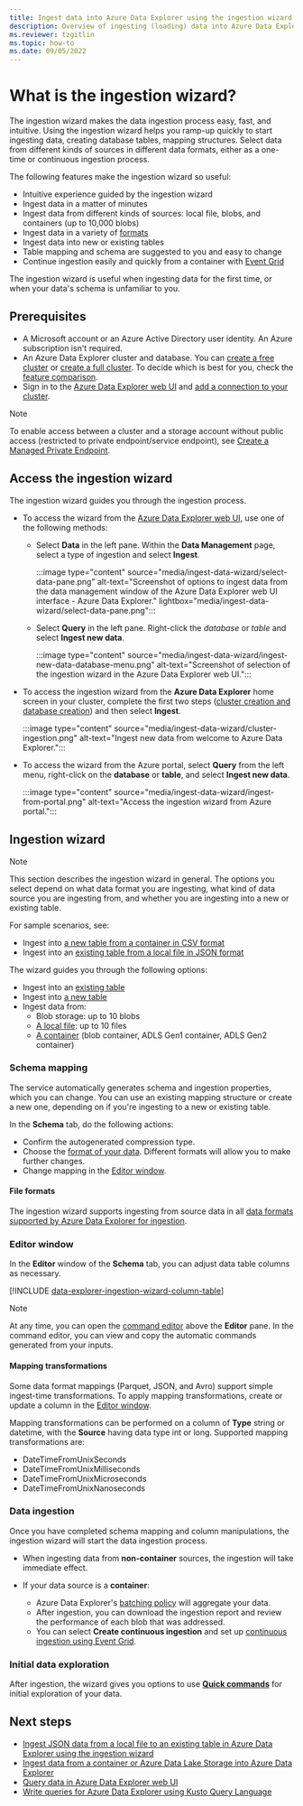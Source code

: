 ```yaml
---
title: Ingest data into Azure Data Explorer using the ingestion wizard
description: Overview of ingesting (loading) data into Azure Data Explorer simply, using the ingestion wizard.
ms.reviewer: tzgitlin
ms.topic: how-to
ms.date: 09/05/2022
---
```


# What is the ingestion wizard?

The ingestion wizard makes the data ingestion process easy, fast, and intuitive. Using the ingestion wizard helps you ramp-up quickly to start ingesting data, creating database tables, mapping structures. Select data from different kinds of sources in different data formats, either as a one-time or continuous ingestion process.

The following features make the ingestion wizard so useful:

* Intuitive experience guided by the ingestion wizard
* Ingest data in a matter of minutes
* Ingest data from different kinds of sources: local file, blobs, and containers (up to 10,000 blobs)
* Ingest data in a variety of [formats](#file-formats)
* Ingest data into new or existing tables
* Table mapping and schema are suggested to you and easy to change
* Continue ingestion easily and quickly from a container with [Event Grid](./ingestion-wizard-new-table.md#create-continuous-ingestion)

The ingestion wizard is useful when ingesting data for the first time, or when your data's schema is unfamiliar to you.

## Prerequisites

* A Microsoft account or an Azure Active Directory user identity. An Azure subscription isn't required.
* An Azure Data Explorer cluster and database. You can [create a free cluster](start-for-free-web-ui.md) or [create a full cluster](create-cluster-database-portal.md). To decide which is best for you, check the [feature comparison](start-for-free.md#feature-comparison).
* Sign in to the [Azure Data Explorer web UI](https://dataexplorer.azure.com/) and [add a connection to your cluster](web-query-data.md#add-clusters).

> [!NOTE]
> To enable access between a cluster and a storage account without public access (restricted to private endpoint/service endpoint), see [Create a Managed Private Endpoint](security-network-managed-private-endpoint-create.md).

## Access the ingestion wizard

The ingestion wizard guides you through the ingestion process.

* To access the wizard from the [Azure Data Explorer web UI](https://dataexplorer.azure.com/), use one of the following methods:
  * Select **Data** in the left pane. Within the **Data Management** page, select a type of ingestion and select **Ingest**.

      :::image type="content" source="media/ingest-data-wizard/select-data-pane.png" alt-text="Screenshot of options to ingest data from the data management window of the Azure Data Explorer web UI interface - Azure Data Explorer." lightbox="media/ingest-data-wizard/select-data-pane.png":::

  * Select **Query** in the left pane. Right-click the *database* or *table* and select **Ingest new data**.

      :::image type="content" source="media/ingest-data-wizard/ingest-new-data-database-menu.png" alt-text="Screenshot of selection of the ingestion wizard in the Azure Data Explorer web UI.":::

* To access the ingestion wizard from the **Azure Data Explorer** home screen in your cluster, complete the first two steps ([cluster creation and database creation](#prerequisites)) and then select **Ingest**.

    :::image type="content" source="media/ingest-data-wizard/cluster-ingestion.png" alt-text="Ingest new data from welcome to Azure Data Explorer.":::

* To access the wizard from the Azure portal, select **Query** from the left menu, right-click on the **database** or **table**, and select **Ingest new data**.

    :::image type="content" source="media/ingest-data-wizard/ingest-from-portal.png" alt-text="Access the ingestion wizard from Azure portal.":::

## Ingestion wizard

> [!NOTE]
> This section describes the ingestion wizard in general. The options you select depend on what data format you are ingesting, what kind of data source you are ingesting from, and whether you are ingesting into a new or existing table.
>
> For sample scenarios, see:
>
> * Ingest into [a new table from a container in CSV format](./ingestion-wizard-new-table.md)
> * Ingest into an [existing table from a local file in JSON format](./ingestion-wizard-existing-table.md)

The wizard guides you through the following options:

* Ingest into an [existing table](./ingestion-wizard-existing-table.md)
* Ingest into [a new table](./ingestion-wizard-new-table.md)
* Ingest data from:
  * Blob storage: up to 10 blobs
  * [A local file](./ingestion-wizard-existing-table.md): up to 10 files
  * [A container](./ingestion-wizard-new-table.md) (blob container, ADLS Gen1 container, ADLS Gen2 container)

### Schema mapping

The service automatically generates schema and ingestion properties, which you can change. You can use an existing mapping structure or create a new one, depending on if you're ingesting to a new or existing table.

In the **Schema** tab, do the following actions:

* Confirm the autogenerated compression type.
* Choose the [format of your data](#file-formats). Different formats will allow you to make further changes.
* Change mapping in the [Editor window](#editor-window).

#### File formats

The ingestion wizard supports ingesting from source data in all [data formats supported by Azure Data Explorer for ingestion](ingestion-supported-formats.md).

### Editor window

In the **Editor** window of the **Schema** tab, you can adjust data table columns as necessary.

[!INCLUDE [data-explorer-ingestion-wizard-column-table](includes/data-explorer-ingestion-wizard-column-table.md)]

>[!NOTE]
> At any time, you can open the [command editor](./ingestion-wizard-new-table.md#command-editor) above the **Editor** pane. In the command editor, you can view and copy the automatic commands generated from your inputs.

#### Mapping transformations

Some data format mappings (Parquet, JSON, and Avro) support simple ingest-time transformations. To apply mapping transformations, create or update a column in the [Editor window](#editor-window).

Mapping transformations can be performed on a column of **Type** string or datetime, with the **Source** having data type int or long. Supported mapping transformations are:

* DateTimeFromUnixSeconds
* DateTimeFromUnixMilliseconds
* DateTimeFromUnixMicroseconds
* DateTimeFromUnixNanoseconds

### Data ingestion

Once you have completed schema mapping and column manipulations, the ingestion wizard will start the data ingestion process.

* When ingesting data from **non-container** sources, the ingestion will take immediate effect.

* If your data source is a **container**:

  * Azure Data Explorer's [batching policy](kusto/management/batchingpolicy.md) will aggregate your data.
  * After ingestion, you can download the ingestion report and review the performance of each blob that was addressed.
  * You can select **Create continuous ingestion** and set up [continuous ingestion using Event Grid](./ingestion-wizard-new-table.md#create-continuous-ingestion).

### Initial data exploration

After ingestion, the wizard gives you options to use **[Quick commands](./ingestion-wizard-existing-table.md#explore-quick-queries-and-tools)** for initial exploration of your data.

## Next steps

* [Ingest JSON data from a local file to an existing table in Azure Data Explorer using the ingestion wizard](./ingestion-wizard-existing-table.md)
* [Ingest data from a container or Azure Data Lake Storage into Azure Data Explorer](./ingestion-wizard-new-table.md)
* [Query data in Azure Data Explorer web UI](web-query-data.md)
* [Write queries for Azure Data Explorer using Kusto Query Language](write-queries.md)
